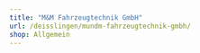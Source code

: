 ```yaml
---
title: "M&M Fahrzeugtechnik GmbH"
url: /deisslingen/mundm-fahrzeugtechnik-gmbh/
shop: Allgemein
---
```

